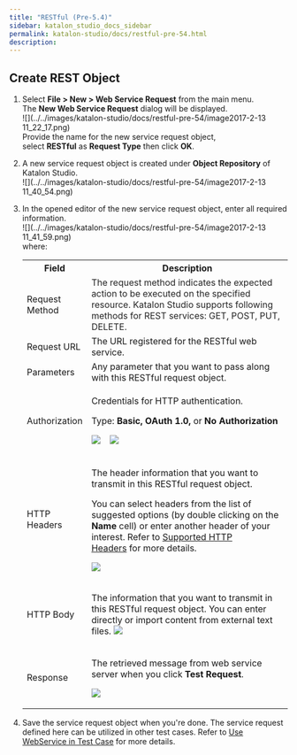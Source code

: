 ```yaml
---
title: "RESTful (Pre-5.4)" 
sidebar: katalon_studio_docs_sidebar
permalink: katalon-studio/docs/restful-pre-54.html 
description: 
---
```

Create REST Object
------------------

1.  Select **File > New > Web Service Request** from the main menu. The **New Web Service Request** dialog will be displayed.  
    ![](../../images/katalon-studio/docs/restful-pre-54/image2017-2-13 11_22_17.png)  
    Provide the name for the new service request object, select **RESTful** as **Request Type** then click **OK**.  
      
    
2.  A new service request object is created under **Object Repository** of Katalon Studio.  
    ![](../../images/katalon-studio/docs/restful-pre-54/image2017-2-13 11_40_54.png)  
      
    
3.  In the opened editor of the new service request object, enter all required information.  
    ![](../../images/katalon-studio/docs/restful-pre-54/image2017-2-13 11_41_59.png)  
    where:
    
    <table class="relative-table wrapped confluenceTable" style="width: 100.0%;"><colgroup><col style="width: 10.4046%;"><col style="width: 89.5954%;"></colgroup><tbody><tr class="xtr-0"><th class="xtd-0-0 confluenceTh">Field</th><th class="xtd-0-1 confluenceTh">Description</th></tr><tr class="xtr-1"><td class="xtd-1-0 confluenceTd">Request Method</td><td class="xtd-1-1 confluenceTd"><span style="color: rgb(37,37,37);">The request method indicates the expected action to be executed on the specified resource. Katalon Studio supports following methods for REST services: GET, POST, PUT, DELETE.</span></td></tr><tr class="xtr-2"><td class="xtd-2-0 confluenceTd">Request URL</td><td class="xtd-2-1 confluenceTd">The URL registered for the RESTful web service.</td></tr><tr class="xtr-3"><td class="xtd-3-0 confluenceTd">Parameters</td><td class="xtd-3-1 confluenceTd">Any parameter that you want to pass along with this RESTful request object.</td></tr><tr class="xtr-4"><td class="xtd-4-0 confluenceTd"><div class="content-wrapper"><p>Authorization</p></div></td><td class="xtd-4-1 confluenceTd"><div class="content-wrapper"><p><span>Credentials for HTTP authentication.<br></span></p><p><span>Type: <strong>Basic, OAuth 1.0, </strong>or <strong></strong><strong>No Authorization</strong><br></span></p><p><span class="confluence-embedded-file-wrapper"><img class="confluence-embedded-image" src="../../images/katalon-studio/docs/restful-pre-54/image2017-2-13 13_31_8.png" data-image-src="/download/attachments/5116880/image2017-2-13%2013%3A31%3A8.png?version=1&amp;modificationDate=1503888019000&amp;api=v2" data-unresolved-comment-count="0" data-linked-resource-id="5116888" data-linked-resource-version="1" data-linked-resource-type="attachment" data-linked-resource-default-alias="image2017-2-13 13:31:8.png" data-base-url="https://docs.katalon.com" data-linked-resource-content-type="image/png" data-linked-resource-container-id="5116880" data-linked-resource-container-version="1"></span>&nbsp;&nbsp;&nbsp; <span class="confluence-embedded-file-wrapper"><img class="confluence-embedded-image" src="../../images/katalon-studio/docs/restful-pre-54/image2017-8-28 9_49_5.png" data-image-src="/download/attachments/5116880/image2017-8-28%209%3A49%3A5.png?version=1&amp;modificationDate=1503888546000&amp;api=v2" data-unresolved-comment-count="0" data-linked-resource-id="5116917" data-linked-resource-version="1" data-linked-resource-type="attachment" data-linked-resource-default-alias="image2017-8-28 9:49:5.png" data-base-url="https://docs.katalon.com" data-linked-resource-content-type="image/png" data-linked-resource-container-id="5116880" data-linked-resource-container-version="1"></span></p></div></td></tr><tr class="xtr-5"><td class="xtd-5-0 confluenceTd">HTTP Headers</td><td class="xtd-5-1 confluenceTd"><div class="content-wrapper"><p>The header information that you want to transmit in this RESTful request object.</p><p>You can select headers from the list of suggested options (by double clicking on the <strong>Name</strong> cell) or enter another header of your interest. Refer to&nbsp;<a href="#RESTful(Pre-5.4)-SupportedHTTPHeaders">Supported HTTP Headers</a>&nbsp;for more details.</p><p><span class="confluence-embedded-file-wrapper"><img class="confluence-embedded-image" src="../../images/katalon-studio/docs/restful-pre-54/image2017-2-13 13_33_57.png" data-image-src="/download/attachments/5116880/image2017-2-13%2013%3A33%3A57.png?version=1&amp;modificationDate=1503888019000&amp;api=v2" data-unresolved-comment-count="0" data-linked-resource-id="5116889" data-linked-resource-version="1" data-linked-resource-type="attachment" data-linked-resource-default-alias="image2017-2-13 13:33:57.png" data-base-url="https://docs.katalon.com" data-linked-resource-content-type="image/png" data-linked-resource-container-id="5116880" data-linked-resource-container-version="1"></span></p></div></td></tr><tr class="xtr-6"><td class="xtd-6-0 confluenceTd" colspan="1">HTTP Body</td><td class="xtd-6-1 confluenceTd" colspan="1"><div class="content-wrapper"><p>The information that you want to transmit in this RESTful request object. You can enter directly or import content from external text files. <span class="confluence-embedded-file-wrapper"><img class="confluence-embedded-image" src="../../images/katalon-studio/docs/restful-pre-54/image2017-2-13 13_38_29.png" data-image-src="/download/attachments/5116880/image2017-2-13%2013%3A38%3A29.png?version=1&amp;modificationDate=1503888019000&amp;api=v2" data-unresolved-comment-count="0" data-linked-resource-id="5116890" data-linked-resource-version="1" data-linked-resource-type="attachment" data-linked-resource-default-alias="image2017-2-13 13:38:29.png" data-base-url="https://docs.katalon.com" data-linked-resource-content-type="image/png" data-linked-resource-container-id="5116880" data-linked-resource-container-version="1"></span></p></div></td></tr><tr class="xtr-7"><td class="xtd-7-0 confluenceTd" colspan="1">Response</td><td class="xtd-7-1 confluenceTd" colspan="1"><div class="content-wrapper"><p>The retrieved message from web service server when you click <strong>Test Request</strong>.</p><p><span class="confluence-embedded-file-wrapper"><img class="confluence-embedded-image" src="../../images/katalon-studio/docs/restful-pre-54/image2017-2-13 13_58_30.png" data-image-src="/download/attachments/5116880/image2017-2-13%2013%3A58%3A30.png?version=1&amp;modificationDate=1503888019000&amp;api=v2" data-unresolved-comment-count="0" data-linked-resource-id="5116891" data-linked-resource-version="1" data-linked-resource-type="attachment" data-linked-resource-default-alias="image2017-2-13 13:58:30.png" data-base-url="https://docs.katalon.com" data-linked-resource-content-type="image/png" data-linked-resource-container-id="5116880" data-linked-resource-container-version="1"></span></p></div></td></tr></tbody></table>
    
4.  Save the service request object when you're done. The service request defined here can be utilized in other test cases. Refer to [Use WebService in Test Case](#RESTful(Pre-5.4)-UseWebServiceinTestCase) for more details.